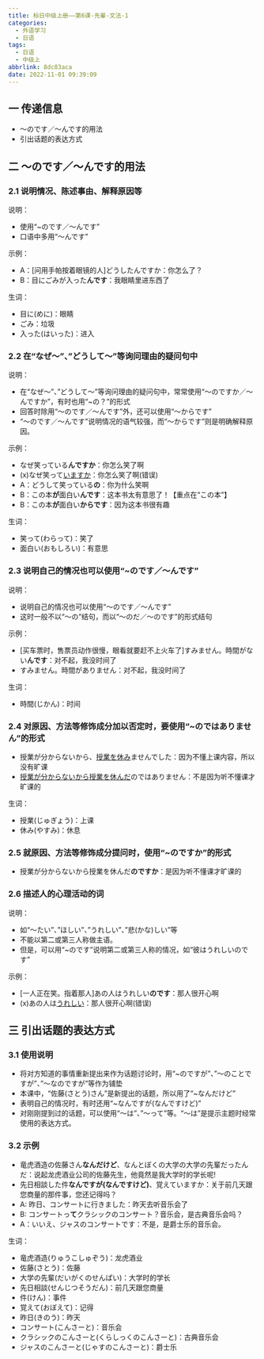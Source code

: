 ```yaml
---
title: 标日中级上册——第6课-先輩-文法-1
categories:
  - 外语学习
  - 日语
tags:
  - 日语
  - 中级上
abbrlink: 8dc83aca
date: 2022-11-01 09:39:09
---
```

## 一 传递信息

* ～のです／～んです的用法
* 引出话题的表达方式

<!--more-->

## 二 ～のです／～んです的用法

### 2.1 说明情况、陈述事由、解释原因等

说明：

* 使用“~のです／～んです”
* 口语中多用“～んです”

示例：

* A：[问用手帕按着眼镜的人]どうしたんですか：你怎么了？
* B：目にごみが入った**んです**：我眼睛里进东西了

生词：

* 目に(めに)：眼睛
* ごみ：垃圾
* 入った(はいった)：进入

### 2.2 在“なぜ～”、”どうして～”等询问理由的疑问句中

说明：

* 在“なぜ～”、”どうして～”等询问理由的疑问句中，常常使用“～のですか／～んですか”，有时也用“~の？”的形式
* 回答时除用“～のです／～んです”外，还可以使用“～からです”
* “～のです／～んです”说明情况的语气较强，而“～からです”则是明确解释原因。

示例：

* なぜ笑っている**んですか**：你怎么笑了啊
* (x)なぜ笑って<u>いますか</u>：你怎么笑了啊(错误)
* A：どうして笑っている**の**：你为什么笑啊
* B：この本**が**面白い**んです**：这本书太有意思了！【重点在“この本”】
* B：この本**が**面白い**からです**：因为这本书很有趣

生词：

* 笑って(わらって)：笑了
* 面白い(おもしろい)：有意思

### 2.3 说明自己的情况也可以使用“~のです／～んです”

说明：

* 说明自己的情况也可以使用“～のです／～んです”
* 这时一般不以“～の”结句，而以“～のだ／～のです”的形式结句

示例：

* [买车票时，售票员动作很慢，眼看就要赶不上火车了]すみません。時間がない**んです**：对不起，我没时间了
* すみません。時間がありません：对不起，我没时间了

生词：

* 時間(じかん)：时间

### 2.4 对原因、方法等修饰成分加以否定时，要使用“~のではありません”的形式

* 授業が分からないから、<u>授業を休み</u>ませんでした：因为不懂上课内容，所以没有旷课
* <u>授業が分からないから授業を休んだ</u>のではありません：不是因为听不懂课才旷课的

生词：

* 授業(じゅぎょう)：上课
* 休み(やすみ)：休息

### 2.5 就原因、方法等修饰成分提问时，使用“~のですか”的形式

* 授業が分からないから授業を休んだ**のですか**：是因为听不懂课才旷课的

### 2.6 描述人的心理活动的词

说明：

* 如“～たい”、”ほしい”、”うれしい”、”悲(かな)しい”等
* 不能以第二或第三人称做主语。
* 但是，可以用“~のです”说明第二或第三人称的情况，如“彼はうれしいのです”

示例：

* [一人正在笑。指着那人]あの人はうれしい**のです**：那人很开心啊
* (x)あの人は<u>うれしい</u>：那人很开心啊(错误)

## 三 引出话题的表达方式

### 3.1 使用说明

* 将对方知道的事情重新提出来作为话题讨论时，用“~のですが”、”～のことですが”、”～なのですが”等作为铺垫
* 本课中，“佐藤(さとう)さん”是新提出的话题，所以用了“~なんだけど”
* 表明自己的情况时，有时还用“~なんですが(なんですけど)”
* 对刚刚提到过的话题，可以使用“～は”、”～って”等。“～は”是提示主题时经常使用的表达方式。

### 3.2 示例

* 竜虎酒造の佐藤さん**なんだけど**、なんとぼくの大学の大学の先輩だったんだ：说起龙虎酒业公司的佐藤先生，他竟然是我大学时的学长呢!
* 先日相談した件**なんですが(なんですけど)**、覚えていますか：关于前几天跟您商量的那件事，您还记得吗？
* A: 昨日、コンサートに行きました：昨天去听音乐会了
* B: コンサートっ**て**クラシックのコンサート？音乐会，是古典音乐会吗？
* A：いいえ、ジャスのコンサートです：不是，是爵士乐的音乐会。

生词：

* 竜虎酒造(りゅうこしゅぞう)：龙虎酒业
* 佐藤(さとう)：佐藤
* 大学の先輩(だいがくのせんぱい)：大学时的学长
* 先日相談(せんじつそうだん)：前几天跟您商量
* 件(けん)：事件
* 覚えて(おぼえて)：记得
* 昨日(きのう)：昨天
* コンサート(こんさーと)：音乐会
* クラシックのこんさーと(くらしっくのこんさーと)：古典音乐会
* ジャスのこんさーと(じゃすのこんさーと)：爵士乐

